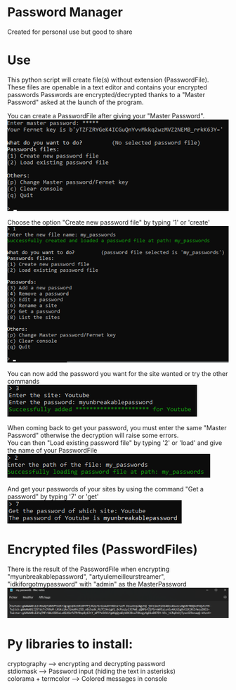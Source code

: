 # Password Manager
Created for personal use but good to share

# Use
This python script will create file(s) without extension (PasswordFile). \
These files are openable in a text editor and contains your encrypted passwords
Passwords are encrypted/decrypted thanks to a "Master Password" asked at the launch of the program.

You can create a PasswordFile after giving your "Master Password".
![](Screenshots/CreatePasswordFile.png)

Choose the option "Create new password file" by typing '1' or 'create'
![](Screenshots/CreatedPasswordFile.png)

You can now add the password you want for the site wanted or try the other commands
![](Screenshots/AddAPassword.png)

When coming back to get your password, you must enter the same "Master Password" otherwise the decryption will raise some errors.\
You can then "Load existing password file" by typing '2' or 'load' and give the name of your PasswordFile
![](Screenshots/LoadPasswordFile.png)

And get your passwords of your sites by using the command "Get a password" by typing '7' or 'get'
![](Screenshots/GetPassword.png)

# Encrypted files (PasswordFiles)
There is the result of the PasswordFile when encrypting "myunbreakablepassword", "artyulemeilleurstreamer", "idkiforgotmypassword" with "admin" as the MasterPassword 
![](Screenshots/PasswordFileInside.png)

# Py libraries to install:
cryptography --> encrypting and decrypting password \
stdiomask --> Password input (hiding the text in asterisks) \
colorama + termcolor --> Colored messages in console


